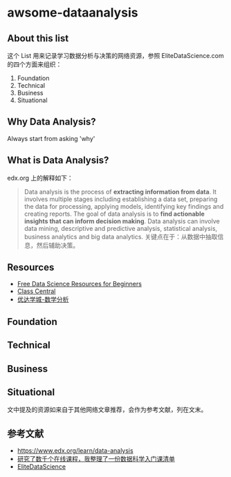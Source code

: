# awsome-dataanalysis

## About this list
这个 List 用来记录学习数据分析与决策的网络资源，参照 EliteDataScience.com 的四个方面来组织：
1. Foundation
2. Technical
3. Business
4. Situational

## Why Data Analysis?
Always start from asking 'why'

## What is Data Analysis?
edx.org 上的解释如下：
>Data analysis is the process of **extracting information from data**. It involves multiple stages including establishing a data set, preparing the data for processing, applying models, identifying key findings and creating reports. The goal of data analysis is to **find actionable insights that can inform decision making**. Data analysis can involve data mining, descriptive and predictive analysis, statistical analysis, business analytics and big data analytics.
关键点在于：从数据中抽取信息，然后辅助决策。

## Resources
- [Free Data Science Resources for Beginners](https://elitedatascience.com/data-science-resources)
- [Class Central](https://www.class-central.com/subject/data-analysis#)
- [优达学城-数学分析](https://cn.udacity.com/courses/data-analytics)





## Foundation


## Technical


## Business


## Situational


文中提及的资源如来自于其他网络文章推荐，会作为参考文献，列在文末。

## 参考文献
- https://www.edx.org/learn/data-analysis
- [研究了数千个在线课程，我整理了一份数据科学入门课清单](https://mp.weixin.qq.com/s?src=3&timestamp=1543029188&ver=1&signature=fZ5HsUYiytbTgb8SekmcI3g9oizZncGBgdipWihPFh2CH855dp3F7Z4I08wUqVdXoAoDHmWey6bu6HRum37zTmcj7THo0hW5n5N8rIr-F1UY0C10ZJ8P2zZ4c0U6vwc-GbrN7SbdFC*ZW*Qg5Q3*RQrnSt-C65d0em3cTCrDEx8=)
- [EliteDataScience](https://elitedatascience.com/category/resources)

